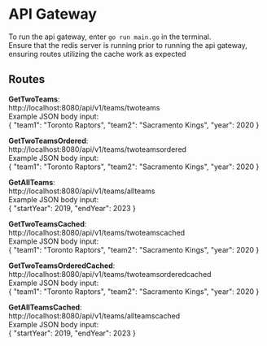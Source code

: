 # API Gateway  

To run the api gateway, enter `go run main.go` in the terminal.  
Ensure that the redis server is running prior to running the api gateway, ensuring routes utilizing the cache work as expected

## Routes

**GetTwoTeams**:  
http://localhost:8080/api/v1/teams/twoteams  
Example JSON body input:  
{
  "team1": "Toronto Raptors",
  "team2": "Sacramento Kings",
  "year": 2020
}  

**GetTwoTeamsOrdered**:  
http://localhost:8080/api/v1/teams/twoteamsordered  
Example JSON body input:  
{
  "team1": "Toronto Raptors",
  "team2": "Sacramento Kings",
  "year": 2020
}  

**GetAllTeams**:  
http://localhost:8080/api/v1/teams/allteams  
Example JSON body input:  
{
    "startYear": 2019,
    "endYear": 2023
}  

**GetTwoTeamsCached**:  
http://localhost:8080/api/v1/teams/twoteamscached  
Example JSON body input:  
{
  "team1": "Toronto Raptors",
  "team2": "Sacramento Kings",
  "year": 2020
}  

**GetTwoTeamsOrderedCached**:  
http://localhost:8080/api/v1/teams/twoteamsorderedcached  
Example JSON body input:  
{
  "team1": "Toronto Raptors",
  "team2": "Sacramento Kings",
  "year": 2020
}  

**GetAllTeamsCached**:  
http://localhost:8080/api/v1/teams/allteamscached  
Example JSON body input:  
{
    "startYear": 2019,
    "endYear": 2023
}  